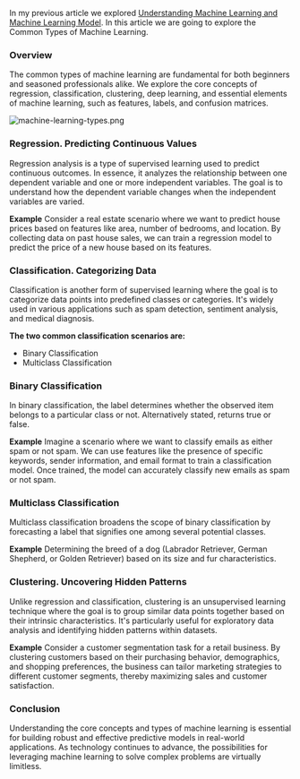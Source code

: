 In my previous article we explored [Understanding Machine Learning and Machine Learning Model](https://github.com/navindevan/azure-ai-fundamentals-exam-preparation/blob/main/ai-fundamental-principles-machine-learning/understanding-ml-ml-models.md). In this article we are going to explore the Common Types of  Machine Learning.

### Overview
The common types of machine learning are fundamental for both beginners and seasoned professionals alike. We explore the core concepts of regression, classification, clustering, deep learning, and essential elements of machine learning, such as features, labels, and confusion matrices.

![machine-learning-types.png](https://github.com/navindevan/azure-ai-fundamentals-exam-preparation/tree/main/resources/img)

### Regression. Predicting Continuous Values
Regression analysis is a type of supervised learning used to predict continuous outcomes. In essence, it analyzes the relationship between one dependent variable and one or more independent variables. The goal is to understand how the dependent variable changes when the independent variables are varied.

**Example**
Consider a real estate scenario where we want to predict house prices based on features like area, number of bedrooms, and location. By collecting data on past house sales, we can train a regression model to predict the price of a new house based on its features.

### Classification. Categorizing Data
Classification is another form of supervised learning where the goal is to categorize data points into predefined classes or categories. It's widely used in various applications such as spam detection, sentiment analysis, and medical diagnosis.

**The two common classification scenarios are:**
  +  Binary Classification
  +  Multiclass Classification

### Binary Classification
In binary classification, the label determines whether the observed item belongs to a particular class or not. Alternatively stated, returns true or false.

**Example**
Imagine a scenario where we want to classify emails as either spam or not spam. We can use features like the presence of specific keywords, sender information, and email format to train a classification   model. Once trained, the model can accurately classify new emails as spam or not spam.

### Multiclass Classification
Multiclass classification broadens the scope of binary classification by forecasting a label that signifies one among several potential classes.

**Example**
Determining the breed of a dog (Labrador Retriever, German Shepherd, or Golden Retriever) based on its size and fur characteristics.

### Clustering. Uncovering Hidden Patterns
Unlike regression and classification, clustering is an unsupervised learning technique where the goal is to group similar data points together based on their intrinsic characteristics. It's particularly useful for exploratory data analysis and identifying hidden patterns within datasets.

**Example**
Consider a customer segmentation task for a retail business. By clustering customers based on their purchasing behavior, demographics, and shopping preferences, the business can tailor marketing strategies to different customer segments, thereby maximizing sales and customer satisfaction.

### Conclusion
Understanding the core concepts and types of machine learning is essential for building robust and effective predictive models in real-world applications. As technology continues to advance, the possibilities for leveraging machine learning to solve complex problems are virtually limitless.
